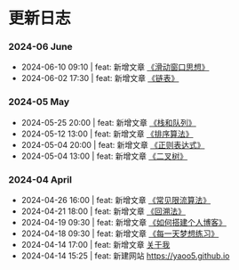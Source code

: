 # 更新日志

### 2024-06 June
- 2024-06-10 09:10 | feat: 新增文章 [《滑动窗口思想》](/leetcode/sliding-window)
- 2024-06-02 17:30 | feat: 新增文章 [《链表》](/leetcode/linked-list)

### 2024-05 May
- 2024-05-25 20:00 | feat: 新增文章 [《栈和队列》](/leetcode/stack_queue)
- 2024-05-12 13:00 | feat: 新增文章 [《排序算法》](/leetcode/sort)
- 2024-05-04 20:00 | feat: 新增文章 [《正则表达式》](/tech/regexp)
- 2024-05-04 13:00 | feat: 新增文章 [《二叉树》](/leetcode/binary-tree)

### 2024-04 April
- 2024-04-26 16:00 | feat: 新增文章 [《常见限流算法》](/tech/rate-limit)
- 2024-04-21 18:00 | feat: 新增文章 [《回溯法》](/leetcode/backtrack)
- 2024-04-19 09:30 | feat: 新增文章 [《如何搭建个人博客》](/tech/blog-vitepress-github)
- 2024-04-18 09:30 | feat: 新增文章 [《每一天梦想练习》](/life/reading/everyday-dream-exercise)
- 2024-04-14 17:00 | feat: 新增文章 [关于我](/about)
- 2024-04-14 15:25 | feat: 新建网站 https://yaoo5.github.io
